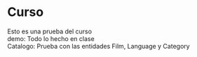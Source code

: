 # Curso 
Esto es una prueba del curso <br/>
demo: Todo lo hecho en clase <br/>
Catalogo: Prueba con las entidades Film, Language y Category
